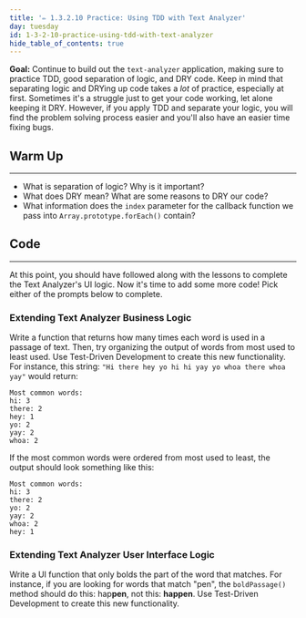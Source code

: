 ```yaml
---
title: '✏️ 1.3.2.10 Practice: Using TDD with Text Analyzer'
day: tuesday
id: 1-3-2-10-practice-using-tdd-with-text-analyzer
hide_table_of_contents: true
---
```


**Goal:** Continue to build out the `text-analyzer` application, making sure to practice TDD, good separation of logic, and DRY code. Keep in mind that separating logic and DRYing up code takes a _lot_ of practice, especially at first. Sometimes it's a struggle just to get your code working, let alone keeping it DRY. However, if you apply TDD and separate your logic, you will find the problem solving process easier and you'll also have an easier time fixing bugs.

## Warm Up
<hr />

* What is separation of logic? Why is it important?
* What does DRY mean? What are some reasons to DRY our code?
* What information does the `index` parameter for the callback function we pass into `Array.prototype.forEach()` contain?

## Code
---

At this point, you should have followed along with the lessons to complete the Text Analyzer's UI logic. Now it's time to add some more code! Pick either of the prompts below to complete.

### Extending Text Analyzer Business Logic

Write a function that returns how many times each word is used in a passage of text. Then, try organizing the output of words from most used to least used. Use Test-Driven Development to create this new functionality. For instance, this string: `"Hi there hey yo hi hi yay yo whoa there whoa yay"` would return:

```
Most common words:
hi: 3
there: 2
hey: 1
yo: 2
yay: 2
whoa: 2
```

If the most common words were ordered from most used to least, the output should look something like this:

```
Most common words:
hi: 3
there: 2
yo: 2
yay: 2
whoa: 2
hey: 1
```

### Extending Text Analyzer User Interface Logic

Write a UI function that only bolds the part of the word that matches. For instance, if you are looking for words that match "pen", the `boldPassage()` method should do this: hap**pen**, not this: **happen**. Use Test-Driven Development to create this new functionality. 
